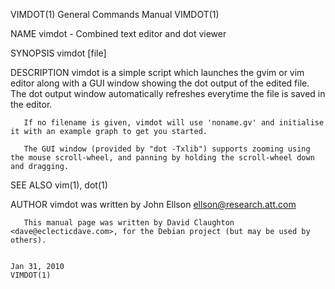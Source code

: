 VIMDOT(1)                                                                                General Commands Manual                                                                                VIMDOT(1)

NAME
       vimdot - Combined text editor and dot viewer

SYNOPSIS
       vimdot [file]

DESCRIPTION
       vimdot  is  a  simple script which launches the gvim or vim editor along with a GUI window showing the dot output of the edited file.  The dot output window automatically refreshes everytime the
       file is saved in the editor.

       If no filename is given, vimdot will use 'noname.gv' and initialise it with an example graph to get you started.

       The GUI window (provided by "dot -Txlib") supports zooming using the mouse scroll-wheel, and panning by holding the scroll-wheel down and dragging.

SEE ALSO
       vim(1), dot(1)

AUTHOR
       vimdot was written by John Ellson <ellson@research.att.com>

       This manual page was written by David Claughton <dave@eclecticdave.com>, for the Debian project (but may be used by others).

                                                                                               Jan 31, 2010                                                                                     VIMDOT(1)
